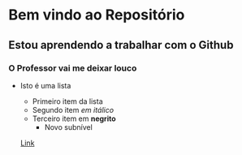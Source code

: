 # Bem vindo ao Repositório
## Estou aprendendo a trabalhar com o Github
### O Professor vai me deixar louco

* Isto é uma lista
	+ Primeiro item da lista
	+ Segundo item *em itálico*
	+ Terceiro item em **negrito**
		+ Novo subnível
		
	[Link](https://www.uninove.br)